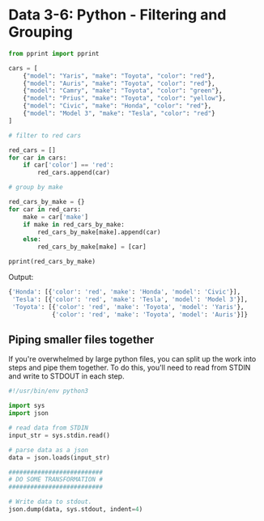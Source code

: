 # Data 3-6: Python - Filtering and Grouping

```python
from pprint import pprint

cars = [
    {"model": "Yaris", "make": "Toyota", "color": "red"},
    {"model": "Auris", "make": "Toyota", "color": "red"},
    {"model": "Camry", "make": "Toyota", "color": "green"},
    {"model": "Prius", "make": "Toyota", "color": "yellow"},
    {"model": "Civic", "make": "Honda", "color": "red"},
    {"model": "Model 3", "make": "Tesla", "color": "red"}
]

# filter to red cars

red_cars = []
for car in cars:
    if car['color'] == 'red':
        red_cars.append(car)

# group by make

red_cars_by_make = {}
for car in red_cars:
    make = car['make']
    if make in red_cars_by_make:
        red_cars_by_make[make].append(car)
    else:
        red_cars_by_make[make] = [car]

pprint(red_cars_by_make)
```

Output:

```python
{'Honda': [{'color': 'red', 'make': 'Honda', 'model': 'Civic'}],
 'Tesla': [{'color': 'red', 'make': 'Tesla', 'model': 'Model 3'}],
 'Toyota': [{'color': 'red', 'make': 'Toyota', 'model': 'Yaris'},
            {'color': 'red', 'make': 'Toyota', 'model': 'Auris'}]}
```

## Piping smaller files together

If you're overwhelmed by large python files, you can split up the work into steps and pipe them together. To do this, you'll need to read from STDIN and write to STDOUT in each step.

```python
#!/usr/bin/env python3

import sys
import json

# read data from STDIN
input_str = sys.stdin.read()

# parse data as a json
data = json.loads(input_str)

##########################
# DO SOME TRANSFORMATION #
##########################

# Write data to stdout.
json.dump(data, sys.stdout, indent=4)
```
